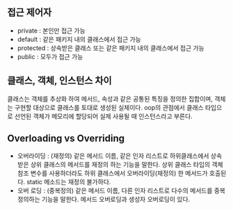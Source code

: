

## 접근 제어자
- private : 본인만 접근 가능
- default : 같은 패키지 내의 클래스에서 접근 가능
- protected : 상속받은 클래스 또는 같은 패키지 내의 클래스에서 접근 가능
- public : 모두가 접근 가능

## 클래스, 객체, 인스턴스 차이
클래스는 객체를 추상화 하여 메서드, 속성과 같은 공통된 특징을 정의한 집합이며, 객체는 구현할 대상으로 클래스를 토대로 생성된 실체이다. oop의 관점에서 클래스 타입으로 선언된 객체가 메모리에 할당되어 실제 사용될 때 인스턴스라고 부른다.

## Overloading vs Overriding
- 오버라이딩 : (재정의)
같은 메서드 이름, 같은 인자 리스트로 하위클래스에서 상속받은 상위 클래스의 메서드를 재정의 하는 기능을 말한다.
상위 클래스 타입의 객체 참조 변수를 사용하더라도 하위 클래스에서 오버라이딩(재정의) 한 메서드가 호출된다.
static 메소드는 재정의 불가하다.
- 오버 로딩 : (중복정의) 
같은 메서드 이름, 다른 인자 리스트로 다수의 메서드를 중복 정의하는 기능을 말한다. 메서드 오버로딩과 생성자 오버로딩이 있다. 
